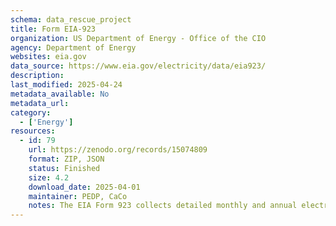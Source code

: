 ```yaml
---
schema: data_rescue_project 
title: Form EIA-923
organization: US Department of Energy - Office of the CIO
agency: Department of Energy
websites: eia.gov
data_source: https://www.eia.gov/electricity/data/eia923/
description: 
last_modified: 2025-04-24
metadata_available: No
metadata_url: 
category:
  - ['Energy'] 
resources:
  - id: 79
    url: https://zenodo.org/records/15074809
    format: ZIP, JSON
    status: Finished
    size: 4.2
    download_date: 2025-04-01
    maintainer: PEDP, CaCo
    notes: The EIA Form 923 collects detailed monthly and annual electric power data on electricity generation, fuel consumption, fossil fuel stocks, and receipts at the power plant and prime mover level.
---
```

